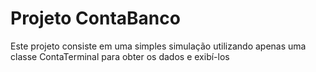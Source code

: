 # Projeto ContaBanco

Este projeto consiste em uma simples simulação utilizando apenas uma classe ContaTerminal para obter os dados e exibí-los
